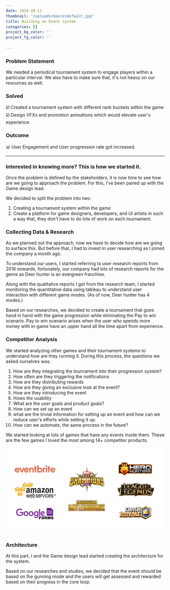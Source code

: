 ```yaml
---
date: 2018-10-11
thumbnail: "/uploads/maxresdefault.jpg"
title: Building an Event system
categories: []
project_bg_color: ''
project_fg_color: ''

---
```

### Problem Statement

We needed a periodical tournament system to engage players within a particular interval. We also have to make sure that, it's not heavy on our resources as well.

### Solved

☑️ Created a tournament system with different rank buckets within the game  
☑️ Design VFXs and promotion animations which would elevate user's experience.

### Outcome

📊 User Engagement and User progression rate got increased. 

***

### Interested in knowing more? This is how we started it.

Once the problem is defined by the stakeholders, it is now time to see how are we going to approach the problem. For this, I've been paired up with the Game design lead.

We decided to split the problem into two:

1. Creating a tournament system within the game
2. Create a platform for game designers, developers, and UI artists in such a way that, they don't have to do lots of work on each tournament.

### Collecting Data & Research

As we planned out the approach, now we have to decide how are we going to surface this. But before that, I had to invest in user researching as I joined the company a month ago.

To understand our users, I started referring to user research reports from 2016 onwards, fortunately, our company had lots of research reports for the genre as Deer hunter is an evergreen franchise.

Along with the qualitative reports I got from the research team, I started monitoring the quantitative data using tableau to understand user interaction with different game modes. (As of now, Deer hunter has 4 modes.)

Based on our researches, we decided to create a tournament that goes hand in hand with the game progression while eliminating the Pay to win scenario. Pay to win scenario arises when the user who spends more money with in-game have an upper hand all the time apart from experience.

### Competitor Analysis

We started analyzing other games and their tournament systems to understand how are they running it. During this process, the questions we asked ourselves was:

 1. How are they integrating the tournament into their progression system?
 2. How often are they triggering the notifications
 3. How are they distributing rewards
 4. How are they giving an exclusive look at the event?
 5. How are they introducing the event
 6. Hows the usability
 7. What are the user goals and product goals?
 8. How can we set up an event
 9. what are the trivial information for setting up an event and how can we reduce user's efforts while setting it up.
10. How can we automate, the same process in the future?

We started looking at lots of games that have any events inside them. These are the few games I loved the most among 14+ competitor products.

![](/uploads/companalysis.jpg)

### Architecture

At this part, I and the Game design lead started creating the architecture for the system.

Based on our researches and studies, we decided that the event should be based on the gunning mode and the users will get assessed and rewarded based on their progress in the core loop.